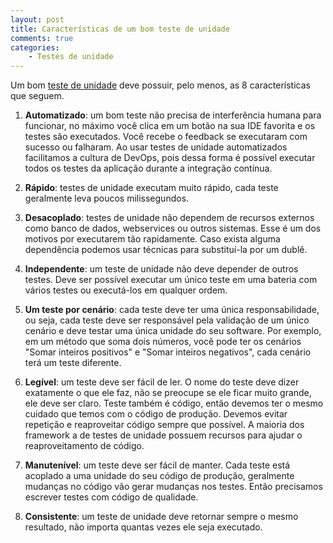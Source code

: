 ```yaml
---
layout: post
title: Características de um bom teste de unidade
comments: true
categories: 
    - Testes de unidade
---
```


Um bom [teste de unidade]({{site.baseurl}}/o-que-e-um-teste-de-unidade) deve possuir, pelo menos, as 8 características que seguem.

1. **Automatizado**: um bom teste não precisa de interferência humana para funcionar, no máximo você clica em um botão na sua IDE favorita e os testes são executados. Você recebe o feedback se executaram com sucesso ou falharam. Ao usar testes de unidade automatizados facilitamos a cultura de DevOps, pois dessa forma é possível executar todos os testes da aplicação durante a integração contínua.

2. **Rápido**: testes de unidade executam muito rápido, cada teste geralmente leva poucos milissegundos.

3. **Desacoplado**: testes de unidade não dependem de recursos externos como banco de dados, webservices ou outros sistemas. Esse é um dos motivos por executarem tão rapidamente. Caso exista alguma dependência podemos usar técnicas para substituí-la por um dublê.

4. **Independente**: um teste de unidade não deve depender de outros testes. Deve ser possível executar um único teste em uma bateria com vários testes ou executá-los em qualquer ordem.

5. **Um teste por cenário**: cada teste deve ter uma única responsabilidade, ou seja, cada teste deve ser responsável pela validação de um único cenário e deve testar uma única unidade do seu software. Por exemplo, em um método que soma dois números, você pode ter os cenários "Somar inteiros positivos" e "Somar inteiros negativos", cada cenário terá um teste diferente.

6. **Legível**: um teste deve ser fácil de ler. O nome do teste deve dizer exatamente o que ele faz, não se preocupe se ele ficar muito grande, ele deve ser claro. Teste também é código, então devemos ter o mesmo cuidado que temos com o código de produção. Devemos evitar repetição e reaproveitar código sempre que possível. A maioria dos framework a de testes de unidade possuem recursos para ajudar o reaproveitamento de código.

7. **Manutenível**: um teste deve ser fácil de manter. Cada teste está acoplado a uma unidade do seu código de produção, geralmente mudanças no código vão gerar mudanças nos testes. Então precisamos escrever testes com código de qualidade.

8. **Consistente**: um teste de unidade deve retornar sempre o mesmo resultado, não importa quantas vezes ele seja executado.

